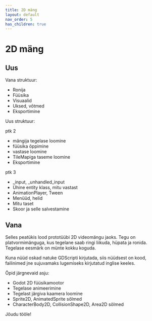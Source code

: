 ```yaml
---
title: 2D mäng
layout: default
nav_order: 5
has_children: true
---
```


# 2D mäng

## Uus

Vana struktuur:
-   Ronija
-   Füüsika
-   Visuaalid
-   Uksed, võtmed
-   Eksportimine

Uus struktuur:

ptk 2

-   mängija tegelase loomine
-   füüsika õppimine
-   vastase loomine
-   TileMapiga taseme loomine
-   Eksportimine

ptk 3

-   _input, _unhandled_input
-   Ühine entity klass, mitu vastast
-   AnimationPlayer, Tween
-   Menüüd, helid
-   Mitu taset
-   Skoor ja selle salvestamine

## Vana

Selles peatükis lood prototüübi 2D videomängu jaoks. Tegu on platvormimänguga, kus tegelane saab ringi liikuda, hüpata ja ronida. Tegelase eesmärk on münte kokku koguda.

Kuna nüüd oskad natuke GDScripti kirjutada, siis nüüdsest on kood, failinimed jne sujuvamaks lugemiseks kirjutatud inglise keeles.

Õpid järgnevaid asju:
-   Godot 2D füüsikamootor
-   Tegelase animeerimine
-   Tegelast järgiva kaamera loomine
-   Sprite2D, AnimatedSprite sõlmed
-   CharacterBody2D, CollisionShape2D, Area2D sõlmed

Jõudu tööle!